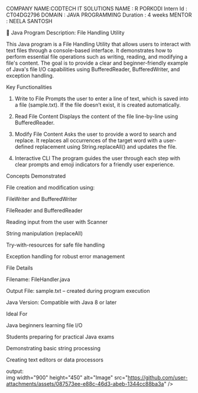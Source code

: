 COMPANY NAME:CODTECH IT SOLUTIONS 
NAME : R PORKODI 
Intern Id : CT04DG2796
DOMAIN : JAVA PROGRAMMING 
Duration : 4 weeks 
MENTOR : NEELA SANTOSH 

📄 Java Program Description: File Handling Utility

This Java program is a File Handling Utility that allows users to interact with text files through a console-based interface. It demonstrates how to perform essential file operations such as writing, reading, and modifying a file's content. The goal is to provide a clear and beginner-friendly example of Java's file I/O capabilities using BufferedReader, BufferedWriter, and exception handling.

Key Functionalities

1. Write to File
Prompts the user to enter a line of text, which is saved into a file (sample.txt). If the file doesn’t exist, it is created automatically.

2. Read File Content
Displays the content of the file line-by-line using BufferedReader.

3. Modify File Content
Asks the user to provide a word to search and replace. It replaces all occurrences of the target word with a user-defined replacement using String.replaceAll() and updates the file.

4. Interactive CLI
The program guides the user through each step with clear prompts and emoji indicators for a friendly user experience.

Concepts Demonstrated

File creation and modification using:

FileWriter and BufferedWriter

FileReader and BufferedReader


Reading input from the user with Scanner

String manipulation (replaceAll)

Try-with-resources for safe file handling

Exception handling for robust error management 

File Details

Filename: FileHandler.java

Output File: sample.txt – created during program execution

Java Version: Compatible with Java 8 or later

Ideal For

Java beginners learning file I/O

Students preparing for practical Java exams

Demonstrating basic string processing

Creating text editors or data processors 


output:  
img width="900" height="450" alt="Image" src="https://github.com/user-attachments/assets/087573ee-e88c-46d3-abeb-1344cc88ba3a" />
